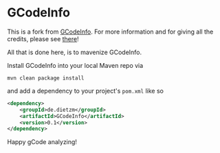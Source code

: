 GCodeInfo
=========

This is a fork from [GCodeInfo](https://github.com/dietzm/GCodeInfo).
For more information and for giving all the credits, please see [there](https://github.com/dietzm/GCodeInfo)!

All that is done here, is to mavenize GCodeInfo.

Install GCodeInfo into your local Maven repo via
```
mvn clean package install
```

and add a dependency to your project's `pom.xml` like so
```xml
<dependency>
	<groupId>de.dietzm</groupId>
	<artifactId>GCodeInfo</artifactId>
	<version>0.1</version>
</dependency>
``` 

Happy gCode analyzing!
